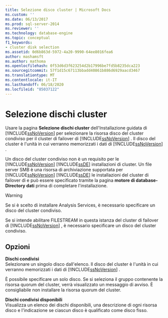 ```yaml
---
title: Selezione disco cluster | Microsoft Docs
ms.custom: ''
ms.date: 06/13/2017
ms.prod: sql-server-2014
ms.reviewer: ''
ms.technology: database-engine
ms.topic: conceptual
f1_keywords:
- cluster disk selection
ms.assetid: 0d6b863d-5972-4a20-9990-64ee8016fea6
author: mashamsft
ms.author: mathoma
ms.openlocfilehash: 0f53d6d3f623254d2b17996be7fd5b8235dca223
ms.sourcegitcommit: 57f1d15c67113bbadd40861b886d6929aacd3467
ms.translationtype: MT
ms.contentlocale: it-IT
ms.lasthandoff: 06/18/2020
ms.locfileid: "85037122"
---
```

# <a name="cluster-disk-selection"></a>Selezione dischi cluster
  Usare la pagina **Selezione dischi cluster** dell'Installazione guidata di [!INCLUDE[ssNoVersion](../../includes/ssnoversion-md.md)] per selezionare la risorsa disco del cluster condiviso per il cluster di failover di [!INCLUDE[ssNoVersion](../../includes/ssnoversion-md.md)] . Il disco del cluster è l'unità in cui verranno memorizzati i dati di [!INCLUDE[ssNoVersion](../../includes/ssnoversion-md.md)] .  
  
 Un disco del cluster condiviso non è un requisito per le [!INCLUDE[ssNoVersion](../../includes/ssnoversion-md.md)] [!INCLUDE[ssDE](../../includes/ssde-md.md)] installazioni di cluster. Un file server SMB è una risorsa di archiviazione supportata per [!INCLUDE[ssNoVersion](../../includes/ssnoversion-md.md)] [!INCLUDE[ssDE](../../includes/ssde-md.md)] le installazioni del cluster di failover di e può essere specificato tramite la pagina **motore di database-Directory dati** prima di completare l'installazione.  
  
> [!WARNING]  
>  Se si è scelto di installare Analysis Services, è necessario specificare un disco del cluster condiviso.  
>   
>  Se si intende abilitare FILESTREAM in questa istanza del cluster di failover di [!INCLUDE[ssNoVersion](../../includes/ssnoversion-md.md)] , è necessario specificare un disco del cluster condiviso.  
  
## <a name="options"></a>Opzioni  
 **Dischi condivisi**  
 Selezionare un singolo disco dall'elenco. Il disco del cluster è l'unità in cui verranno memorizzati i dati di [!INCLUDE[ssNoVersion](../../includes/ssnoversion-md.md)] .  
  
 È possibile specificare un solo disco. Se si seleziona il gruppo contenente la risorsa quorum del cluster, verrà visualizzato un messaggio di avviso. È consigliabile non installare la risorsa quorum del cluster.  
  
 **Dischi condivisi disponibili**  
 Visualizza un elenco dei dischi disponibili, una descrizione di ogni risorsa disco e l'indicazione se ciascun disco è qualificato come disco fisso.  
  
  
